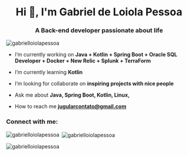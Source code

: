 <h1 align="center">Hi 👋, I'm Gabriel de Loiola Pessoa</h1>
<h3 align="center">A Back-end developer passionate about life</h3>

<p align="left"> <img src="https://komarev.com/ghpvc/?username=gabrielloiolapessoa&label=Profile%20views&color=0e75b6&style=flat" alt="gabrielloiolapessoa" /> </p>

- I’m currently working on **Java + Kotlin + Spring Boot + Oracle SQL Developer + Docker + New Relic + Splunk + TerraForm**

- I’m currently learning **Kotlin**

- I’m looking for collaborate on **inspiring projects with nice people**

- Ask me about **Java, Spring Boot, Kotlin, Linux,**

- How to reach me **jugularcontato@gmail.com**

<h3 align="left">Connect with me:</h3>
<p align="left">
</p>


<p><img align="left" src="https://github-readme-stats.vercel.app/api/top-langs?username=gabrielloiolapessoa&show_icons=true&locale=en&layout=compact" alt="gabrielloiolapessoa" /></p>

<p>&nbsp;<img align="center" src="https://github-readme-stats.vercel.app/api?username=gabrielloiolapessoa&show_icons=true&locale=en" alt="gabrielloiolapessoa" /></p>

<p><img align="center" src="https://github-readme-streak-stats.herokuapp.com/?user=gabrielloiolapessoa&" alt="gabrielloiolapessoa" /></p>

